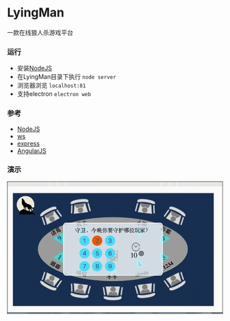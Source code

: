 # LyingMan
一款在线狼人杀游戏平台
### 运行
- 安装[NodeJS](https://nodejs.org/en/)
- 在LyingMan目录下执行 `node server`
- 浏览器浏览 `localhost:81`
- 支持electron `electron web`

### 参考
- [NodeJS](https://nodejs.org/dist/latest-v4.x/docs/api/)
- [ws](https://github.com/websockets/ws)
- [express](http://www.expressjs.com.cn/)
- [AngularJS](https://docs.angularjs.org/api)

### 演示
![show](show.gif)
